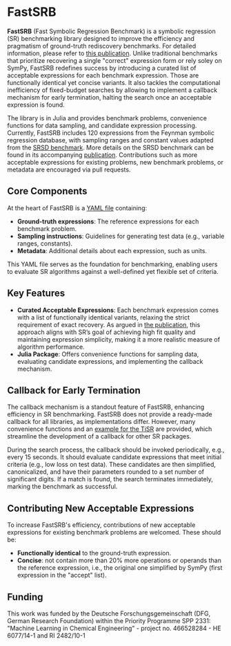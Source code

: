 # FastSRB

**FastSRB** (Fast Symbolic Regression Benchmark) is a symbolic regression (SR) benchmarking library designed to improve the efficiency and pragmatism of ground-truth rediscovery benchmarks.
For detailed information, please refer to [this publication]().
Unlike traditional benchmarks that prioritize recovering a single "correct" expression form or rely soley on SymPy, FastSRB redefines success by introducing a curated list of acceptable expressions for each benchmark expression.
Those are functionally identical yet concise variants.
It also tackles the computational inefficiency of fixed-budget searches by allowing to implement a callback mechanism for early termination, halting the search once an acceptable expression is found.

The library is in Julia and provides benchmark problems, convenience functions for data sampling, and candidate expression processing.
Currently, FastSRB includes 120 expressions from the Feynman symbolic regression database, with sampling ranges and constant values adapted from the [SRSD benchmark](https://github.com/omron-sinicx/srsd-benchmark).
More details on the SRSD benchmark can be found in its accompanying [publication](https://openreview.net/forum?id=qrUdrXsiXX).
Contributions such as more acceptable expressions for existing problems, new benchmark problems, or metadata are encouraged via pull requests.

## Core Components

At the heart of FastSRB is a [YAML file](src/expressions.yaml) containing:
- **Ground-truth expressions**: The reference expressions for each benchmark problem.
- **Sampling instructions**: Guidelines for generating test data (e.g., variable ranges, constants).
- **Metadata**: Additional details about each expression, such as units.

This YAML file serves as the foundation for benchmarking, enabling users to evaluate SR algorithms against a well-defined yet flexible set of criteria.

## Key Features

- **Curated Acceptable Expressions**: Each benchmark expression comes with a list of functionally identical variants, relaxing the strict requirement of exact recovery.
  As argued in [the publication](), this approach aligns with SR’s goal of achieving high fit quality and maintaining expression simplicity, making it a more realistic measure of algorithm performance.
- **Julia Package**: Offers convenience functions for sampling data, evaluating candidate expressions, and implementing the callback mechanism.

## Callback for Early Termination

The callback mechanism is a standout feature of FastSRB, enhancing efficiency in SR benchmarking.
FastSRB does not provide a ready-made callback for all libraries, as implementations differ.
However, many convenience functions and an [example for the TiSR](example/TiSR.jl) are provided, which streamline the development of a callback for other SR packages.

During the search process, the callback should be invoked periodically, e.g., every 15 seconds.
It should evaluate candidate expressions that meet initial criteria (e.g., low loss on test data).
These candidates are then simplified, canonicalized, and have their parameters rounded to a set number of significant digits.
If a match is found, the search terminates immediately, marking the benchmark as successful.

## Contributing New Acceptable Expressions

To increase FastSRB's efficiency, contributions of new acceptable expressions for existing benchmark problems are welcomed.
These should be:
- **Functionally identical** to the ground-truth expression.
- **Concise**: not contain more than 20% more operations or operands than the reference expression, i.e., the original one simplified by SymPy (first expression in the "accept" list).

## Funding

This work was funded by the Deutsche Forschungsgemeinschaft (DFG, German Research Foundation) within the Priority Programme SPP 2331: "Machine Learning in Chemical Engineering" - project no. 466528284 - HE 6077/14-1 and RI 2482/10-1
